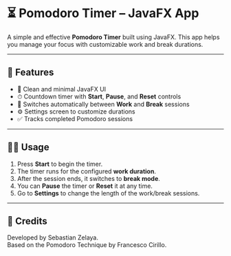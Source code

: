 # ⏳ Pomodoro Timer – JavaFX App

A simple and effective **Pomodoro Timer** built using JavaFX. This app helps you manage your focus with customizable work and break durations.

---

## 🚀 Features

- 🎯 Clean and minimal JavaFX UI
- ⏱ Countdown timer with **Start**, **Pause**, and **Reset** controls
- 🔁 Switches automatically between **Work** and **Break** sessions
- ⚙️ Settings screen to customize durations
- ✅ Tracks completed Pomodoro sessions

---

## 🧑‍💻 Usage

1. Press **Start** to begin the timer.
2. The timer runs for the configured **work duration**.
3. After the session ends, it switches to **break mode**.
4. You can **Pause** the timer or **Reset** it at any time.
5. Go to **Settings** to change the length of the work/break sessions.

---

## 🙌 Credits

Developed by Sebastian Zelaya.  
Based on the Pomodoro Technique by Francesco Cirillo.
